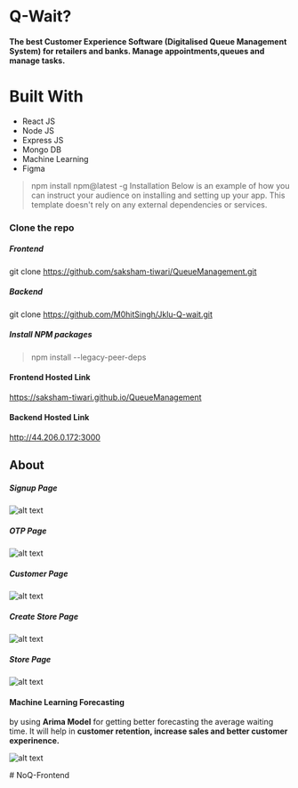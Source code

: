 # Q-Wait?
#### The best Customer Experience Software (Digitalised Queue Management System) for retailers and banks. Manage appointments,queues and manage tasks.

# Built With
- React JS
- Node JS
- Express JS
- Mongo DB
- Machine Learning
- Figma


> npm install npm@latest -g
Installation
Below is an example of how you can instruct your audience on installing and setting up your app. This template doesn't rely on any external dependencies or services.

### Clone the repo

##### Frontend
git clone https://github.com/saksham-tiwari/QueueManagement.git
##### Backend
git clone https://github.com/M0hitSingh/Jklu-Q-wait.git
##### Install NPM packages

>npm install --legacy-peer-deps

####  Frontend Hosted Link 
https://saksham-tiwari.github.io/QueueManagement

####  Backend Hosted Link
http://44.206.0.172:3000

## About 

##### Signup Page
![alt text](https://res.cloudinary.com/golchi/image/upload/v1661062861/Signup_ifdoir.png)

##### OTP Page
![alt text](https://res.cloudinary.com/golchi/image/upload/v1661062858/OTP_uowyh4.png)

##### Customer Page
![alt text](https://res.cloudinary.com/golchi/image/upload/v1661062857/D_Customer_Home_w5krgw.png)

##### Create Store Page
![alt text](https://res.cloudinary.com/golchi/image/upload/v1661062854/D_Store_Detail_Page_bsd6bi.png)

##### Store Page
![alt text](https://res.cloudinary.com/golchi/image/upload/v1661062859/D_Store_details_errspy.png)

#### Machine Learning Forecasting 
by using **Arima Model** for getting better forecasting the average waiting time. 
It will help in **customer retention, increase sales and better customer experinence.**

![alt text](https://res.cloudinary.com/golchi/image/upload/v1661063502/WhatsApp_Image_2022-08-21_at_12.01.21_PM_ovfg8h.jpg)





#   N o Q - F r o n t e n d  
 